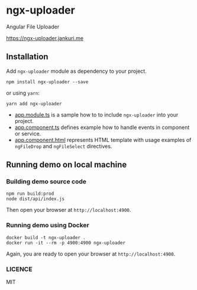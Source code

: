 # ngx-uploader

Angular File Uploader

https://ngx-uploader.jankuri.me

## Installation

Add `ngx-uploader` module as dependency to your project.

```console
npm install ngx-uploader --save
```

or using `yarn`:

```console
yarn add ngx-uploader
```

- [app.module.ts](https://github.com/bleenco/ngx-uploader/blob/master/src/app/app.module.ts) is a sample how to to include `ngx-uploader` into your project.
- [app.component.ts](https://raw.githubusercontent.com/bleenco/ngx-uploader/master/src/app/app.component.ts) defines example how to handle events in component or service.
- [app.component.html](https://raw.githubusercontent.com/bleenco/ngx-uploader/master/src/app/app.component.html) represents HTML template with usage examples of `ngFileDrop` and `ngFileSelect` directives.

## Running demo on local machine

### Building demo source code

```console
npm run build:prod
node dist/api/index.js
```

Then open your browser at `http://localhost:4900`.

### Running demo using Docker

```console
docker build -t ngx-uploader .
docker run -it --rm -p 4900:4900 ngx-uploader
```

Again, you are ready to open your browser at `http://localhost:4900`.

### LICENCE

MIT
